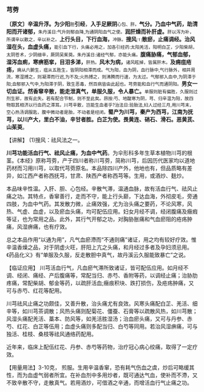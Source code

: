 ### 芎䓖

**〔原文〕辛温升浮。为少阳**<small>胆</small>**引经**，**入手足厥阴**<small>心包、肝。</small>**气分。乃血中气药，助清阳而开诸郁，**<small>朱丹溪日:气升则郁自降,为通阴阳血气之使。</small>**润肝燥而补肝虚。**<small>肝以泻为补，所谓辛以散之，辛以补之。</small>**上行头目，下行血海，**<small>冲脉。</small>**搜风**⑴**散瘀，止痛调经。治风湿在头，血虚头痛，**<small>能引血下行，头痛必用之，加各引经药:太阳羌活，阳明白芷，少阳柴胡，太阴苍术，少阴细辛，厥阴吴茱萸。朱丹溪日:诸经气郁，亦能头痛。</small>**腹痛胁痛，气郁血郁，湿泻血痢，寒痹筋挛，目泪多涕，**<small>肝热。</small>**风木为病，**<small>诸风眩掉，皆属肝木。</small>**及痈疽疮疡，**<small>痈从六腑生，疽从五胜生，皆阴阳相滞而成。气为阳，血为阴，血行脉中,气行脉外，相并周流，寒湿搏之，则凝滞而行迟,为不及;火热搏之，则沸腾而行速，为太过。气郁邪入血中,为阴滞于阳;血郁邪入气中,为阳滞于阴，致生恶毒，然百病皆由此起也。芎䓖能和血行气而通阴阳。</small>**男女一切血证。然香窜辛散，能走泄真气，单服久服，令人暴亡。**<small>单服则脏有偏胜，久服则过剂生邪，故有此失。若有配合节制，则不至此矣。昂按:芍、地酸寒为阴，芎、归辛温为阳，故四物取其相济以行血药之滞耳。川芎辛散，岂能生血者乎?治法日:验胎法,妇人过经三月,用川芎末，空心热汤调服匙，腹中微动者是胎，不动者是经闭。</small>**蜀产为川芎，秦产为西芎，江南为抚芎，以川产大，里白不油，辛甘者胜。白芷为使。畏黄连、硝石、滑石。恶黄芪、山茱萸**。

【讲解】  (1)搜风：祛风法之一。

**川芎功能活血行气、祛风止痛，为血中气药**。为伞形科多年生草本植物川芎的根茎。《本经》原称芎䓖，产于四川者称川芎䓖，简称川芎，后因历代医家均以道地药材而习用川芎，以取代芎䓖原名。本品除四川产外，他地也有，但品质略有差异，如江西产者称西抚芎，甘肃、陕西产者称西芎等。生用，或酒炒、麸炒。

本品味辛性温。入肝、胆、心包经。辛散气滞，温通血脉，故有活血行气、祛风止痛之功。其特点，香窜善行，走而不守，能上行头巅，下达血海，外彻皮毛，旁通四肢，为血中气药。其发散力微，止痛效强，尤为治头痛之要药，不论风寒，风热、气虚、血虚，以及瘀血头痛，均可配伍应用。妇女月经不调，经闭腹痛及癥瘕等证，也为常用之品。此外，其行气开郁之功，对胸胁胀痛和气血瘀阻的疮疡肿痛，风湿痹痛，也有疗效。

总之本品作用“以通为用”，凡气血瘀滯而“不通则痛”诸证，用之均有较好疗效。惟辛温香燥之品，对于阴虚火旺，肝阳上亢之头痛，和月经过多者及孕妇须忌用。《药品化义》有“单服及久服，反走散胆中真气，故丹溪云久服能致暴亡”之说。

【临证应用】 川芎活血行气，凡血瘀气滞所致诸证，皆可配伍应用。如月经不调、经闭、痛经、产后腹痛等，常配当归、赤芍、香附等药，以调经止痛；治胁肋疼痛，常配柴胡、郁金等药，以疏肝活血;癥痕积块、跌打损伤，及疮疡肿痛，又可与赤芍、红花等配用。

川芎祛风止痛之功颇佳，又善升散，治头痛尤有良效。风寒头痛配白芷、羌活、细辛等，如川芎茶调散；风热头痛则配菊花、僵蚕、石膏等以疏散风热，如川芎散；风湿头痛配羌活、藁本、防风等，如羌活胜湿汤；治血瘀头痛，又可与丹参、赤芍、红花、白芷等伍用；血虚头痛则多配当归、白芍等同用。若治风湿痹痛，可与独活、桂枝、桑枝等祛风通络药配用。

近年来，临床上配伍红花、丹参、赤芍等药物，治疗冠心病心绞痛，取得了一定疗效。

【用量用法】3-10克， 煎服。生用辛温香窜，恐有耗气伤血之虞，炒后可略缓其性，而为血虚气弱者所宜。在补血剂中多用炒者，既可通达气血，使补而不滯，又不致辛散不守，走散真气。若用酒炒，可借酒之辛通，而增活血行气止痛之功。

 